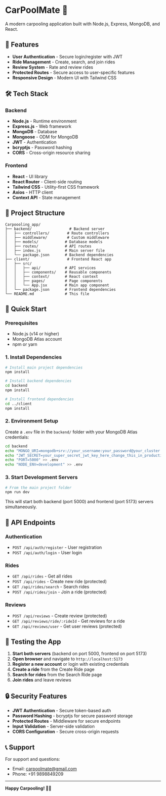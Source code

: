 # CarPoolMate 🚗

A modern carpooling application built with Node.js, Express, MongoDB, and React.

## 🚀 Features

- **User Authentication** - Secure login/register with JWT
- **Ride Management** - Create, search, and join rides
- **Review System** - Rate and review rides
- **Protected Routes** - Secure access to user-specific features
- **Responsive Design** - Modern UI with Tailwind CSS

## 🛠️ Tech Stack

### Backend
- **Node.js** - Runtime environment
- **Express.js** - Web framework
- **MongoDB** - Database
- **Mongoose** - ODM for MongoDB
- **JWT** - Authentication
- **bcryptjs** - Password hashing
- **CORS** - Cross-origin resource sharing

### Frontend
- **React** - UI library
- **React Router** - Client-side routing
- **Tailwind CSS** - Utility-first CSS framework
- **Axios** - HTTP client
- **Context API** - State management

## 📁 Project Structure

```
Carpoooling_app/
├── backend/                 # Backend server
│   ├── controllers/        # Route controllers
│   ├── middleware/         # Custom middleware
│   ├── models/            # Database models
│   ├── routes/            # API routes
│   ├── index.js           # Main server file
│   └── package.json       # Backend dependencies
├── client/                 # Frontend React app
│   ├── src/
│   │   ├── api/           # API services
│   │   ├── components/    # Reusable components
│   │   ├── context/       # React context
│   │   ├── pages/         # Page components
│   │   └── App.jsx        # Main app component
│   └── package.json       # Frontend dependencies
└── README.md              # This file
```

## 🚀 Quick Start

### Prerequisites
- Node.js (v14 or higher)
- MongoDB Atlas account
- npm or yarn

### 1. Install Dependencies

```bash
# Install main project dependencies
npm install

# Install backend dependencies
cd backend
npm install

# Install frontend dependencies
cd ../client
npm install
```

### 2. Environment Setup

Create a `.env` file in the `backend/` folder with your MongoDB Atlas credentials:

```bash
cd backend
echo "MONGO_URI=mongodb+srv://your_username:your_password@your_cluster.mongodb.net/carpoolingDb?retryWrites=true&w=majority" > .env
echo "JWT_SECRET=your_super_secret_jwt_key_here_change_this_in_production" >> .env
echo "PORT=5000" >> .env
echo "NODE_ENV=development" >> .env
```

### 3. Start Development Servers

```bash
# From the main project folder
npm run dev
```

This will start both backend (port 5000) and frontend (port 5173) servers simultaneously.

## 🔐 API Endpoints

### Authentication
- `POST /api/auth/register` - User registration
- `POST /api/auth/login` - User login

### Rides
- `GET /api/rides` - Get all rides
- `POST /api/rides` - Create new ride (protected)
- `GET /api/rides/search` - Search rides
- `POST /api/rides/join` - Join a ride (protected)

### Reviews
- `POST /api/reviews` - Create review (protected)
- `GET /api/reviews/ride/:rideId` - Get reviews for a ride
- `GET /api/reviews/user` - Get user reviews (protected)

## 🧪 Testing the App

1. **Start both servers** (backend on port 5000, frontend on port 5173)
2. **Open browser** and navigate to `http://localhost:5173`
3. **Register a new account** or login with existing credentials
4. **Create a ride** from the Create Ride page
5. **Search for rides** from the Search Ride page
6. **Join rides** and leave reviews

## 🔒 Security Features

- **JWT Authentication** - Secure token-based auth
- **Password Hashing** - bcryptjs for secure password storage
- **Protected Routes** - Middleware for secure endpoints
- **Input Validation** - Server-side validation
- **CORS Configuration** - Secure cross-origin requests

## 📞 Support

For support and questions:
- Email: carpoolmate@gmail.com
- Phone: +91 9898849209

---

**Happy Carpooling! 🚗💚**
